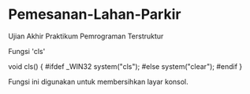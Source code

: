 # Pemesanan-Lahan-Parkir
Ujian Akhir Praktikum Pemrograman Terstruktur

Fungsi 'cls'

void cls() {
#ifdef _WIN32
    system("cls");
#else
    system("clear");
#endif
}

Fungsi ini digunakan untuk membersihkan layar konsol.


